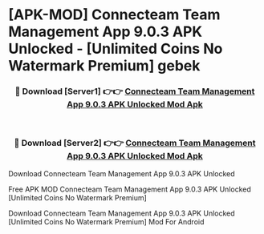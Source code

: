 # [APK-MOD] Connecteam Team Management App 9.0.3 APK Unlocked - [Unlimited Coins No Watermark Premium] gebek



<div align="center">
<h3>🔴 Download [Server1] 👉👉 <a href="https://momento.my/?title=Connecteam_Team_Management_App_9.0.3_APK_Unlocked">Connecteam Team Management App 9.0.3 APK Unlocked Mod Apk</a></h3><br>

<h3>🔴 Download [Server2] 👉👉 <a href="https://momento.my/?title=Connecteam_Team_Management_App_9.0.3_APK_Unlocked">Connecteam Team Management App 9.0.3 APK Unlocked Mod Apk</a></h3>
</div>



Download Connecteam Team Management App 9.0.3 APK Unlocked 

Free APK MOD Connecteam Team Management App 9.0.3 APK Unlocked [Unlimited Coins No Watermark Premium]

Download Connecteam Team Management App 9.0.3 APK Unlocked [Unlimited Coins No Watermark Premium] Mod For Android
